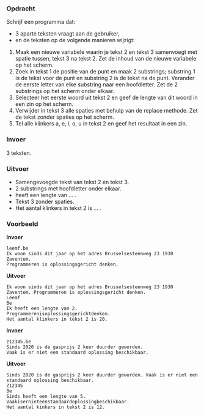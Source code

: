 ### Opdracht

Schrijf een programma dat:  
- 3 aparte teksten vraagt aan de gebruiker,  
- en de teksten op de volgende manieren wijzigt:

1. Maak een nieuwe variabele waarin je tekst 2 en tekst 3 samenvoegt met spatie tussen, tekst 3 na tekst 2. Zet de inhoud van de nieuwe variabele op het scherm.
2. Zoek in tekst 1 de positie van de punt en maak 2 substrings; substring 1 is de tekst voor de punt en substring 2 is de tekst na de punt. Verander de eerste letter van elke substring naar een hoofdletter. Zet de 2 substrings op het scherm onder elkaar.
3. Selecteer het eerste woord uit tekst 2 en geef de lengte van dit woord in een zin op het scherm.
4. Verwijder in tekst 3 alle spaties met behulp van de replace methode. Zet de tekst zonder spaties op het scherm.
5. Tel alle klinkers a, e, i, o, u in tekst 2 en geef het resultaat in een zin.

### Invoer

3 teksten.

### Uitvoer

* Samengevoegde tekst van tekst 2 en tekst 3.
* 2 substrings met hoofdletter onder elkaar.
* <eerste woord> heeft een lengte van ... .        
* Tekst 3 zonder spaties.
* Het aantal klinkers in tekst 2 is ... .

### Voorbeeld

**Invoer**
    
    leemf.be
    Ik woon sinds dit jaar op het adres Brusselsesteenweg 23 1930 Zaventem.
    Programmeren is oplossingsgericht denken.

**Uitvoer**

    Ik woon sinds dit jaar op het adres Brusselsesteenweg 23 1930 Zaventem. Programmeren is oplossingsgericht denken.
    Leemf
    Be
    Ik heeft een lengte van 2.
    Programmerenisoplossingsgerichtdenken.
    Het aantal klinkers in tekst 2 is 20.
   
**Invoer**
    
    z12345.be
    Sinds 2020 is de gasprijs 2 keer duurder geworden.
    Vaak is er niet een standaard oplossing beschikbaar.

**Uitvoer**

    Sinds 2020 is de gasprijs 2 keer duurder geworden. Vaak is er niet een standaard oplossing beschikbaar.
    Z12345
    Be
    Sinds heeft een lengte van 5.
    Vaakisernieteenstandaardoplossingbeschikbaar.
    Het aantal kinkers in tekst 2 is 12.

    
